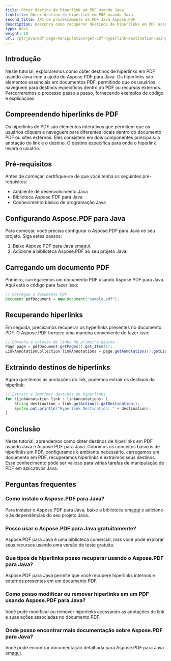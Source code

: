 ```yaml
---
title: Obter destino de hiperlink em PDF usando Java
linktitle: Obter destino de hiperlink em PDF usando Java
second_title: API de processamento de PDF Java Aspose.PDF
description: Descubra como recuperar destinos de hiperlinks em PDF usando Java com Aspose.PDF para Java. Aprenda passo a passo com exemplos de código neste tutorial abrangente.
type: docs
weight: 10
url: /pt/java/pdf-page-manipulation/get-pdf-hyperlink-destination-using-java/
---
```


## Introdução

Neste tutorial, exploraremos como obter destinos de hiperlinks em PDF usando Java com a ajuda do Aspose.PDF para Java. Os hiperlinks são elementos essenciais em documentos PDF, permitindo que os usuários naveguem para destinos específicos dentro do PDF ou recursos externos. Percorreremos o processo passo a passo, fornecendo exemplos de código e explicações.

## Compreendendo hiperlinks de PDF

Os hiperlinks de PDF são elementos interativos que permitem que os usuários cliquem e naveguem para diferentes locais dentro do documento PDF ou sites externos. Eles consistem em dois componentes principais: a anotação do link e o destino. O destino especifica para onde o hiperlink levará o usuário.

## Pré-requisitos

Antes de começar, certifique-se de que você tenha os seguintes pré-requisitos:
- Ambiente de desenvolvimento Java
- Biblioteca Aspose.PDF para Java
- Conhecimento básico de programação Java

## Configurando Aspose.PDF para Java

Para começar, você precisa configurar o Aspose.PDF para Java no seu projeto. Siga estes passos:
1.  Baixe Aspose.PDF para Java em[aqui](https://releases.aspose.com/pdf/java/).
2. Adicione a biblioteca Aspose.PDF ao seu projeto Java.

## Carregando um documento PDF

Primeiro, carregaremos um documento PDF usando Aspose.PDF para Java. Aqui está o código para fazer isso:

```java
// Carregue o documento PDF
Document pdfDocument = new Document("sample.pdf");
```

## Recuperando hiperlinks

Em seguida, precisamos recuperar os hyperlinks presentes no documento PDF. O Aspose.PDF fornece uma maneira conveniente de fazer isso:

```java
// Obtenha a coleção de links da primeira página
Page page = pdfDocument.getPages().get_Item(1);
LinkAnnotationCollection linkAnnotations = page.getAnnotations().getLinkAnnotations();
```

## Extraindo destinos de hiperlinks

Agora que temos as anotações do link, podemos extrair os destinos do hiperlink:

```java
// Extrair e imprimir destinos de hiperlinks
for (LinkAnnotation link : linkAnnotations) {
    String destination = link.getAction().getDestination();
    System.out.println("Hyperlink Destination: " + destination);
}
```

## Conclusão

Neste tutorial, aprendemos como obter destinos de hiperlinks em PDF usando Java e Aspose.PDF para Java. Cobrimos os conceitos básicos de hiperlinks em PDF, configuramos o ambiente necessário, carregamos um documento em PDF, recuperamos hiperlinks e extraímos seus destinos. Esse conhecimento pode ser valioso para várias tarefas de manipulação de PDF em aplicativos Java.

## Perguntas frequentes

### Como instalo o Aspose.PDF para Java?

 Para instalar o Aspose.PDF para Java, baixe a biblioteca em[aqui](https://releases.aspose.com/pdf/java/) e adicione-o às dependências do seu projeto Java.

### Posso usar o Aspose.PDF para Java gratuitamente?

Aspose.PDF para Java é uma biblioteca comercial, mas você pode explorar seus recursos usando uma versão de teste gratuita.

### Que tipos de hiperlinks posso recuperar usando o Aspose.PDF para Java?

Aspose.PDF para Java permite que você recupere hiperlinks internos e externos presentes em um documento PDF.

### Como posso modificar ou remover hiperlinks em um PDF usando Aspose.PDF para Java?

Você pode modificar ou remover hiperlinks acessando as anotações de link e suas ações associadas no documento PDF.

### Onde posso encontrar mais documentação sobre Aspose.PDF para Java?

 Você pode encontrar documentação detalhada para Aspose.PDF para Java em[aqui](https://reference.aspose.com/pdf/java/).